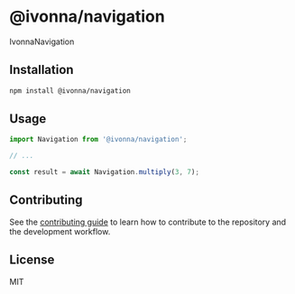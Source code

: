 # @ivonna/navigation

IvonnaNavigation

## Installation

```sh
npm install @ivonna/navigation
```

## Usage

```js
import Navigation from '@ivonna/navigation';

// ...

const result = await Navigation.multiply(3, 7);
```

## Contributing

See the [contributing guide](CONTRIBUTING.md) to learn how to contribute to the repository and the development workflow.

## License

MIT
